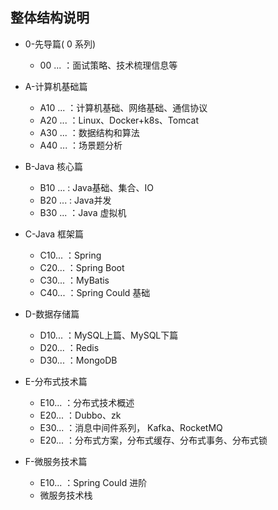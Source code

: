 整体结构说明
-------------------
- 0-先导篇( 0 系列)
    - 00 ... ：面试策略、技术梳理信息等

- A-计算机基础篇
    - A10 ... ：计算机基础、网络基础、通信协议
    - A20 ... ：Linux、Docker+k8s、Tomcat
    - A30 ... ：数据结构和算法
    - A40 ... ：场景题分析

- B-Java 核心篇
    - B10 ... : Java基础、集合、IO
    - B20 ... : Java并发
    - B30 ... ：Java 虚拟机

- C-Java 框架篇
    - C10... ：Spring 
    - C20... ：Spring Boot
    - C30... ：MyBatis
    - C40... ：Spring Could 基础

- D-数据存储篇
    - D10... ：MySQL上篇、MySQL下篇
    - D20... ：Redis
    - D30... ：MongoDB

- E-分布式技术篇
    - E10... ：分布式技术概述
    - E20... ：Dubbo、zk
    - E30... ：消息中间件系列， Kafka、RocketMQ
    - E20... ：分布式方案，分布式缓存、分布式事务、分布式锁

- F-微服务技术篇
    - E10... ：Spring Could 进阶
    - 微服务技术栈
